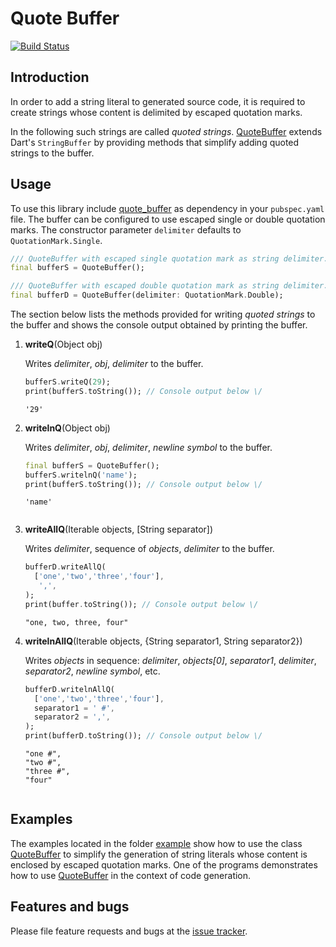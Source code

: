 # Quote Buffer
[![Build Status](https://travis-ci.com/simphotonics/quote_buffer.svg?branch=master)](https://travis-ci.com/simphotonics/quote_buffer)

## Introduction

In order to add a string literal to generated source code, it is required
to create strings whose content is delimited by escaped quotation marks.

In the following such strings are called *quoted strings*. [QuoteBuffer]
extends Dart's `StringBuffer` by providing methods that simplify
adding quoted strings to the buffer.

## Usage

To use this library include [quote_buffer] as dependency in your `pubspec.yaml` file. The buffer can be configured to use escaped single or double quotation marks. The constructor parameter `delimiter` defaults
to `QuotationMark.Single`.
```Dart
/// QuoteBuffer with escaped single quotation mark as string delimiter.
final bufferS = QuoteBuffer();

/// QuoteBuffer with escaped double quotation mark as string delimiter.
final bufferD = QuoteBuffer(delimiter: QuotationMark.Double);
```

The section below lists the methods provided for writing *quoted strings* to the buffer and shows the console output obtained by printing the buffer.
1. **writeQ**(Object obj)

    Writes *delimiter*, *obj*, *delimiter* to the buffer.
    ```Dart
    bufferS.writeQ(29);
    print(bufferS.toString()); // Console output below \/
    ```
    ```Console
    '29'
    ```

2. **writelnQ**(Object obj)

    Writes *delimiter*, *obj*, *delimiter*, *newline symbol* to the buffer.
    ```Dart
    final bufferS = QuoteBuffer();
    bufferS.writelnQ('name');
    print(bufferS.toString()); // Console output below \/
    ```
    ```Console
    'name'


    ```
3. **writeAllQ**(Iterable objects, [String separator])

    Writes *delimiter*, sequence of *objects*, *delimiter* to the buffer.
    ```Dart
    bufferD.writeAllQ(
      ['one','two','three','four'],
       ',',
    );
    print(buffer.toString()); // Console output below \/
    ```
    ```Console
    "one, two, three, four"
    ```

4. **writelnAllQ**(Iterable objects, {String separator1, String separator2})

    Writes *objects* in sequence: *delimiter*, *objects[0]*, *separator1*, *delimiter*, *separator2*, *newline symbol*, etc.
    ```Dart
    bufferD.writelnAllQ(
      ['one','two','three','four'],
      separator1 = ' #',
      separator2 = ',',
    );
    print(bufferD.toString()); // Console output below \/
    ```
    ```Console
    "one #",
    "two #",
    "three #",
    "four"


    ```

## Examples

The examples located in the folder [example] show how to use the class [QuoteBuffer] to simplify the generation of string literals whose content is enclosed by escaped quotation marks. One of the programs demonstrates how to use [QuoteBuffer] in the context of code generation.

## Features and bugs

Please file feature requests and bugs at the [issue tracker].

[issue tracker]: https://github.com/simphotonics/quote_buffer/issues
[code_builder]: https://pub.dev/packages/code_builder
[example]: example
[QuoteBuffer]: https://pub.dev/packages/quote_buffer
[quote_buffer]: https://pub.dev/packages/quote_buffer